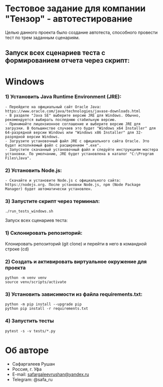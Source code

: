# Тестовое задание для компании "Тензор" - автотестирование

Целью данного проекта было создание автотеста, способного провести тест по трем заданным сценариям.

## Запуск всех сценариев теста c формированием отчета через скрипт:
# Windows

### 1) Установить Java Runtime Environment (JRE):
```
- Перейдите на официальный сайт Oracle Java: https://www.oracle.com/java/technologies/javase-downloads.html
- В разделе "Java SE" выберите версию JRE для Windows. Обычно, рекомендуется выбирать последнюю стабильную версию.
- Принимайте лицензионное соглашение и выберите версию JRE для загрузки. В большинстве случаев это будет "Windows x64 Installer" для 64-разрядной версии Windows или "Windows x86 Installer" для 32-разрядной версии Windows.
- Загрузите установочный файл JRE с официального сайта Oracle. Это будет исполняемый файл с расширением ".exe".
- Запустите скачанный установочный файл и следуйте инструкциям мастера установки. По умолчанию, JRE будет установлена в каталог "C:\Program Files\Java".
```
### 2) Установить Node.js:
```
- Скачайте и установите Node.js с официального сайта: https://nodejs.org. После установки Node.js, npm (Node Package Manager) будет автоматически установлен.
```
### 3) Запустите скрипт через терминал:
```
./run_tests_windows.sh
```

Запуск всех сценариев теста:

### 1) Склонировать репозиторий:
Клонировать репозиторий (git clone) и перейти в него в командной строке (cd)

### 2) Создать и активировать виртуальное окружение для проекта
```
python -m venv venv
source venv/scripts/activate
```

### 3) Установить зависимости из файла requirements.txt:
```
python -m pip install --upgrade pip
python pip install -r requirements.txt
```

### 4) Запустить тесты
```
pytest -s -v tests/*.py
```


# Об авторе
- Сафаргалеев Рушан
- Россия, г. Уфа
- E-mail: safargaleevrushan@yandex.ru
- Telegram: @safa_ru
